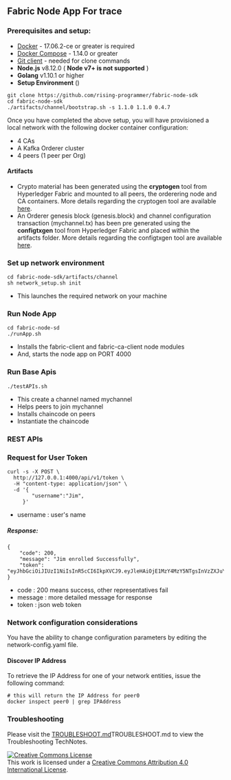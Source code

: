 ## Fabric Node App For  trace

### Prerequisites and setup:

* [Docker](https://www.docker.com/products/overview) - 17.06.2-ce or greater is required
* [Docker Compose](https://docs.docker.com/compose/overview/) - 1.14.0 or greater
* [Git client](https://git-scm.com/downloads) - needed for clone commands
* **Node.js** v8.12.0 ( __Node v7+ is not supported__ )
* **Golang** v1.10.1 or higher
* **Setup Environment** ()

```
git clone https://github.com/rising-programmer/fabric-node-sdk
cd fabric-node-sdk
./artifacts/channel/bootstrap.sh -s 1.1.0 1.1.0 0.4.7
```

Once you have completed the above setup, you will have provisioned a local network with the following docker container configuration:

* 4 CAs
* A Kafka Orderer cluster
* 4 peers (1 peer per Org)

#### Artifacts
* Crypto material has been generated using the **cryptogen** tool from Hyperledger Fabric and mounted to all peers, the orderering node and CA containers. More details regarding the cryptogen tool are available [here](http://hyperledger-fabric.readthedocs.io/en/latest/build_network.html#crypto-generator).
* An Orderer genesis block (genesis.block) and channel configuration transaction (mychannel.tx) has been pre generated using the **configtxgen** tool from Hyperledger Fabric and placed within the artifacts folder. More details regarding the configtxgen tool are available [here](http://hyperledger-fabric.readthedocs.io/en/latest/build_network.html#configuration-transaction-generator).

### Set up network environment
```
cd fabric-node-sdk/artifacts/channel
sh network_setup.sh init
```

* This launches the required network on your machine

### Run Node App
```
cd fabric-node-sd
./runApp.sh
```
* Installs the fabric-client and fabric-ca-client node modules
* And, starts the node app on PORT 4000

### Run Base Apis
```
./testAPIs.sh
```
* This create a channel named mychannel
* Helps peers to join mychannel
* Installs chaincode on peers
* Instantiate the chaincode

### REST APIs

### Request for User Token
```
curl -s -X POST \
  http://127.0.0.1:4000/api/v1/token \
  -H "content-type: application/json" \
  -d '{
        "username":"Jim",
     }'
```
- username : user's name

##### Response:
```
{
    "code": 200,
    "message": "Jim enrolled Successfully",
    "token": "eyJhbGciOiJIUzI1NiIsInR5cCI6IkpXVCJ9.eyJleHAiOjE1MzY4MzY5NTgsInVzZXJuYW1lIjoiSmltIiwib3JnTmFtZSI6Ik9yZzEiLCJpYXQiOjE1MzY4MDA5NTh9.xPSP20obwgaKrrDxbwNeZtmOn6ngByWXcdN_TlEhK_E"
}
```
- code : 200 means success, other representatives fail 
- message : more detailed message for response
- token   : json web token



### Network configuration considerations

You have the ability to change configuration parameters by editing the network-config.yaml file.


#### Discover IP Address

To retrieve the IP Address for one of your network entities, issue the following command:

```
# this will return the IP Address for peer0
docker inspect peer0 | grep IPAddress
```

### Troubleshooting
Please visit the [TROUBLESHOOT.md](http://116.236.220.221:3001/randy2018/trace_kingland/src/release1.1/TROUBLESHOOT.md)TROUBLESHOOT.md to view the Troubleshooting TechNotes.

<a rel="license" href="http://creativecommons.org/licenses/by/4.0/"><img alt="Creative Commons License" style="border-width:0" src="https://i.creativecommons.org/l/by/4.0/88x31.png" /></a><br />This work is licensed under a <a rel="license" href="http://creativecommons.org/licenses/by/4.0/">Creative Commons Attribution 4.0 International License</a>.
